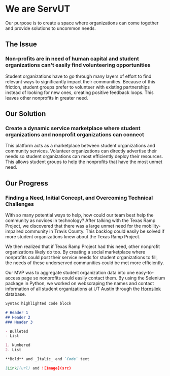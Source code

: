 # We are ServUT

Our purpose is to create a space where organizations can come together and provide solutions to uncommon needs.

## The Issue
### Non-profits are in need of human capital and student organizations can't easily find volunteering opportunities

Student organizations have to go through many layers of effort to find relevant ways to significantly impact their communities. Because of this friction, student groups prefer to volunteer with existing partnerships instead of looking for new ones, creating positive feedback loops. This leaves other nonprofits in greater need.

## Our Solution
### Create a dynamic service marketplace where student organizations and nonprofit organizations can connect

This platform acts as a marketplace between student organizations and community services. Volunteer organizations can directly advertise their needs so student organizations can most efficiently deploy their resources. This allows student groups to help the nonprofits that have the most unmet need.

## Our Progress
### Finding a Need, Initial Concept, and Overcoming Technical Challenges
With so many potential ways to help, how could our team best help the community as novices in technology? After talking with the Texas Ramp Project, we discovered that there was a large unmet need for the mobility-impaired community in Travis County. This backlog could easily be solved if more student organizations knew about the Texas Ramp Project. 

We then realized that if Texas Ramp Project had this need, other nonprofit organizations likely do too. By creating a social marketplace where nonprofits could post their service needs for student organizations to fill, the needs of these underserved communities could be met more efficiently.

Our MVP was to aggregate student organization data into one easy-to-access page so nonprofits could easily contact them. By using the Selenium package in Python, we worked on webscraping the names and contact information of all student organizations at UT Austin through the [Hornslink](https://utexas.campuslabs.com/engage/) database.


```markdown
Syntax highlighted code block

# Header 1
## Header 2
### Header 3

- Bulleted
- List

1. Numbered
2. List

**Bold** and _Italic_ and `Code` text

[Link](url) and ![Image](src)
```

